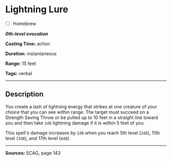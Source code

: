 # Lightning Lure

- [ ] Homebrew

***0th-level evocation***

**Casting Time:** action

**Duration:** instantaneous

**Range:** 15 feet

**Tags:** verbal

---

## Description
You create a lash of lightning energy that strikes at one creature of your choice that you can see within range.
The target must succeed on a Strength Saving Throw or be pulled up to 10 feet in a straight line toward you and then take `1d8` lightning damage if it is within 5 feet of you.

This spell's damage increases by `1d8` when you reach 5th level (`2d8`), 11th level (`3d8`), and 17th level (`4d8`).

---

**Sources:** SCAG, page 143
